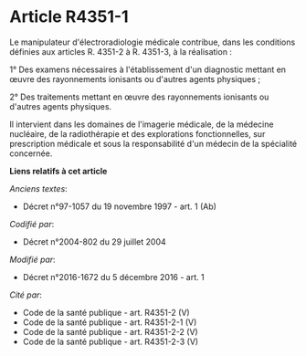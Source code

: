# Article R4351-1

Le manipulateur d'électroradiologie médicale contribue, dans les conditions définies aux articles R. 4351-2 à R. 4351-3, à la
réalisation : 

1° Des examens nécessaires à l'établissement d'un diagnostic mettant en œuvre des rayonnements ionisants ou d'autres agents
physiques ; 

2° Des traitements mettant en œuvre des rayonnements ionisants ou d'autres agents physiques. 

Il intervient dans les domaines de l'imagerie médicale, de la médecine nucléaire, de la radiothérapie et des explorations
fonctionnelles, sur prescription médicale et sous la responsabilité d'un médecin de la spécialité concernée.

**Liens relatifs à cet article**

_Anciens textes_:

  - Décret n°97-1057 du 19 novembre 1997 - art. 1 (Ab)

_Codifié par_:

  - Décret n°2004-802 du 29 juillet 2004

_Modifié par_:

  - Décret n°2016-1672 du 5 décembre 2016 - art. 1

_Cité par_:

  - Code de la santé publique - art. R4351-2 (V)
  - Code de la santé publique - art. R4351-2-1 (V)
  - Code de la santé publique - art. R4351-2-2 (V)
  - Code de la santé publique - art. R4351-2-3 (V)
